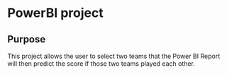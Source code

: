 # PowerBI project
## Purpose
This project allows the user to select two teams that the Power BI Report will then predict the score if those two teams played each other. 
